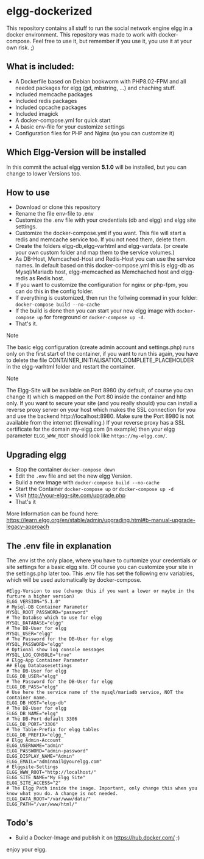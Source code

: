 # elgg-dockerized
This repository contains all stuff to run the social network engine elgg in a docker environment. 
This repository was made to work with docker-compose. Feel free to use it, but remember if you use it, you use it at your own risk. ;)


## What is included:

+ A Dockerfile based on Debian bookworm with PHP8.02-FPM and all needed packages for elgg (gd, mbstring, ...) and chaching stuff.
+ Included memcache packages
+ Included redis packages
+ Included opcache packages
+ Included imagick
+ A docker-compose.yml for quick start
+ A basic env-file for your customize settings
+ Configuration files for PHP and Nginx (so you can customize it)

## Which Elgg-Version will be installed

In this commit the actual elgg version **5.1.0** will be installed, but you can change to lower Versions too.

## How to use

+ Download or clone this repository
+ Rename the file env-file to .env
+ Customize the .env file with your credentials (db and elgg) and elgg site settings.
+ Customize the docker-compose.yml if you want. This file will start a redis and memcache service too. If you not need them, delete them.
+ Create the folders elgg-db,elgg-varhtml and elgg-vardata. (or create your own custom folder and map them to the service volumes.)
+ As DB-Host, Memcached-Host and Redis-Host you can use the service names. In default based on this docker-compose.yml this is elgg-db as Mysql/Mariadb host, elgg-memcached as Memchached host and elgg-redis as Redis host.
+ If you want to customize the configuration for nginx or php-fpm, you can do this in the config folder.
+ If everything is customized, then run the follwing commad in your folder: `docker-compose build --no-cache`
+ If the build is done then you can start your new elgg image with `docker-compose up` for foreground or `docker-compose up -d`.
+ That's it.

> [!NOTE]
> The basic elgg configuration (create admin account and settings.php) runs only on the first start of the container, if you want to run this again, you have to delete the file CONTAINER_INITIALISATION_COMPLETE_PLACEHOLDER in the elgg-varhtml folder and restart the container.

> [!NOTE]
> The Elgg-Site will be available on Port 8980 (by default, of course you can change it) which is mapped on the Port 80 inside the container and http only. If you want to secure your site (and you really should) you can install a reverse proxy server on your host which makes the SSL connection for you and use the backend http://localhost:8980. Make sure the Port 8980 is not available from the internet (firewalling.) If your reverse proxy has a SSL certificate for the domain my-elgg.com (in example) then your elgg parameter `ELGG_WWW_ROOT` should look like `https://my-elgg.com/`. 

## Upgrading elgg

+ Stop the container `docker-compose down`
+ Edit the `.env` file and set the new elgg Version.
+ Build a new Image with  `docker-compose build --no-cache`
+ Start the Container  `docker-compose up` or  `docker-compose up -d`
+ Visit http://your-elgg-site.com/upgrade.php
+ That's it

More Information can be found here: https://learn.elgg.org/en/stable/admin/upgrading.html#b-manual-upgrade-legacy-approach


## The .env file in explanation

The .env ist the only place, where you have to curtomize your credentials or site settings for a basic elgg site. Of course you can customize your site in the settings.php later too.
This .env file has set the following env variables, which will be used automatically by docker-compose.
```
#Elgg-Version to use (change this if you want a lower or maybe in the furture a higher version)
ELGG_VERSION="5.1.0"
# Mysql-DB Container Parameter
MYSQL_ROOT_PASSWORD="password"
# The Databse which to use for elgg
MYSQL_DATABASE="elgg"
# The DB-User for elgg
MYSQL_USER="elgg"
# The Password for the DB-User for elgg
MYSQL_PASSWORD="elgg"
# Optional show log console messages
MYSQL_LOG_CONSOLE="true"
# Elgg-App Container Parameter
## Elgg Databasesettings
# The DB-User for elgg
ELGG_DB_USER="elgg"
# The Password for the DB-User for elgg
ELGG_DB_PASS="elgg"
# Use here the service name of the mysql/mariadb service, NOT the container name.
ELGG_DB_HOST="elgg-db"
# The DB-User for elgg
ELGG_DB_NAME="elgg"
# The DB-Port default 3306
ELGG_DB_PORT="3306"
# The Table-Prefix for elgg tables
ELGG_DB_PREFIX="elgg_"
# Elgg Admin-Account
ELGG_USERNAME="admin"
ELGG_PASSWORD="admin-password"
ELGG_DISPLAY_NAME="Admin"
ELGG_EMAIL="adminmail@yourelgg.com"
# Elggsite-Settings
ELGG_WWW_ROOT="http://localhost/"
ELGG_SITE_NAME="My Elgg Site"
ELGG_SITE_ACCESS="2"
# The Elgg Path inside the image. Important, only change this when you know what you do. A change is not needed.
ELGG_DATA_ROOT="/var/www/data/"
ELGG_PATH="/var/www/html/"
```
## Todo's

+ Build a Docker-Image and publish it on https://hub.docker.com/ ;)

enjoy your elgg.
